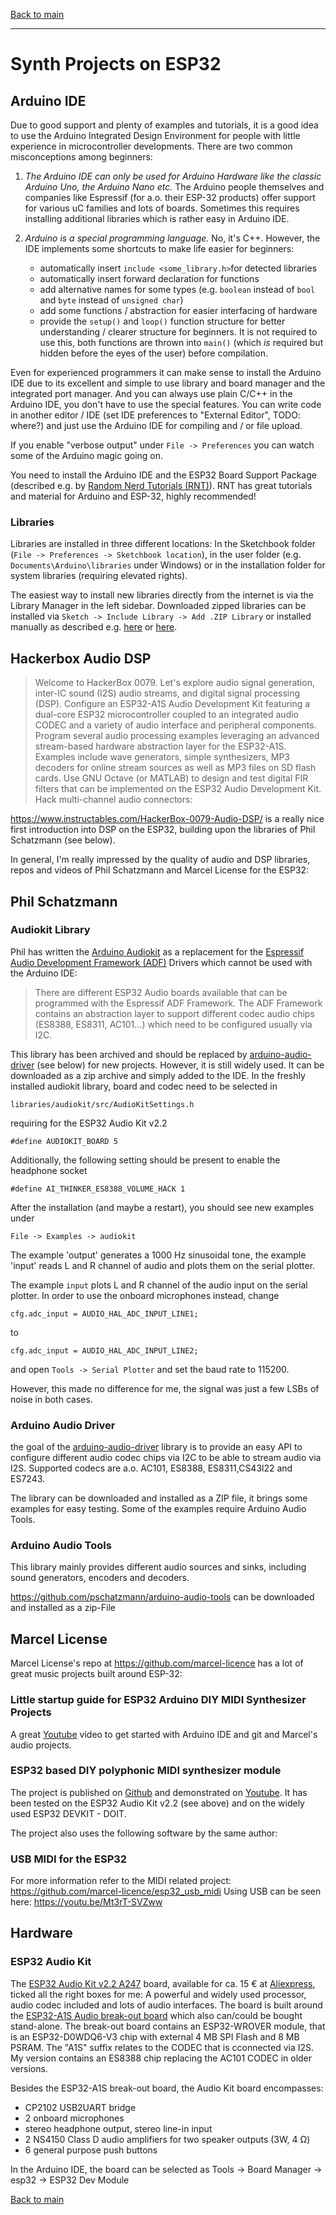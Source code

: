 [Back to main](./README.md)

***

# Synth Projects on ESP32

## Arduino IDE

Due to good support and plenty of examples and tutorials, it is a good idea to use the Arduino Integrated Design Environment for people with little experience in microcontroller developments. There are two common misconceptions among beginners:

1. *The Arduino IDE can only be used for Arduino Hardware like the classic Arduino Uno, the Arduino Nano etc.* The Arduino people themselves and companies like Espressif (for a.o. their ESP-32 products) offer support for various uC families and lots of boards. Sometimes this requires installing additional libraries which is rather easy in Arduino IDE.

2. *Arduino is a special programming language.* No, it's C++. However, the IDE implements some shortcuts to make life easier for beginners:

    - automatically insert `include <some_library.h>`for detected libraries
    - automatically insert forward declaration for functions
    - add alternative names for some types (e.g. `boolean` instead of `bool` and `byte` instead of `unsigned char`)
    - add some functions / abstraction for easier interfacing of hardware
    - provide the `setup()` and `loop()` function structure for better understanding / clearer structure for beginners. It is not required to use this, both functions are thrown into `main()` (which *is* required but hidden before the eyes of the user) before compilation.

Even for experienced programmers it can make sense to install the Arduino IDE due to its excellent and simple to use library and board manager and the integrated port manager. And you can always use plain C/C++ in the Arduino IDE, you don't have to use the special features. You can write code in another editor / IDE (set IDE preferences to "External Editor", TODO: where?) and just use the Arduino IDE for compiling and / or file upload.

If you enable "verbose output" under `File -> Preferences` you can watch some of the Arduino magic going on.

You need to install the Arduino IDE and the ESP32 Board Support Package (described e.g. by [Random Nerd Tutorials (RNT)](https://randomnerdtutorials.com/installing-the-esp32-board-in-arduino-ide-windows-instructions/)). RNT has great tutorials and material for Arduino and ESP-32, highly recommended!
### Libraries
Libraries are installed in three different locations: In the Sketchbook folder (`File -> Preferences -> Sketchbook location`), in the user folder (e.g. `Documents\Arduino\libraries` under Windows) or in the installation folder for system libraries (requiring elevated rights).

The easiest way to install new libraries directly from the internet is via the Library Manager in the left sidebar. Downloaded zipped libraries can be installed via `Sketch -> Include Library -> Add .ZIP Library` or installed manually as described e.g. [here](https://learn.sparkfun.com/tutorials/installing-an-arduino-library/all) or [here](https://docs.arduino.cc/software/ide-v1/tutorials/installing-libraries/).

## Hackerbox Audio DSP

> Welcome to HackerBox 0079. Let's explore audio signal generation, inter-IC sound (I2S) audio streams, and digital signal processing (DSP). Configure an ESP32-A1S Audio Development Kit featuring a dual-core ESP32 microcontroller coupled to an integrated audio CODEC and a variety of audio interface and peripheral components. Program several audio processing examples leveraging an advanced stream-based hardware abstraction layer for the ESP32-A1S. Examples include wave generators, simple synthesizers, MP3 decoders for online stream sources as well as MP3 files on SD flash cards. Use GNU Octave (or MATLAB) to design and test digital FIR filters that can be implemented on the ESP32 Audio Development Kit. Hack multi-channel audio connectors:

https://www.instructables.com/HackerBox-0079-Audio-DSP/ is a really nice first introduction into DSP on the ESP32, building upon the libraries of Phil Schatzmann (see below).

In general, I'm really impressed by the quality of audio and DSP libraries, repos and videos of Phil Schatzmann and Marcel License for the ESP32:

## Phil Schatzmann

### Audiokit Library

Phil has written the [Arduino Audiokit](https://github.com/pschatzmann/arduino-audiokit) as a replacement for the [Espressif Audio Development Framework (ADF)](https://github.com/espressif/esp-adf) Drivers which cannot be used with the Arduino IDE:

> There are different ESP32 Audio boards available that can be programmed with the Espressif ADF Framework. The ADF Framework contains an abstraction layer to support different codec audio chips (ES8388, ES8311, AC101...) which need to be configured usually via I2C.

This library has been archived and should be replaced by [arduino-audio-driver](https://github.com/pschatzmann/arduino-audio-driver) (see below) for new projects. However, it is still widely used. It can be downloaded as a zip archive and simply added to the IDE.
In the freshly installed audiokit library, board and codec need to be selected in

    libraries/audiokit/src/AudioKitSettings.h

requiring for the ESP32 Audio Kit v2.2

    #define AUDIOKIT_BOARD 5

Additionally, the following setting should be present to enable the headphone socket

    #define AI_THINKER_ES8388_VOLUME_HACK 1

After the installation (and maybe a restart), you should see new examples under

    File -> Examples -> audiokit

The example 'output' generates a 1000 Hz sinusoidal tone, the example 'input' reads L and R channel of audio and plots them on the serial plotter.

The example `input` plots L and R channel of the audio input on the serial plotter. In order to use the onboard microphones instead, change

    cfg.adc_input = AUDIO_HAL_ADC_INPUT_LINE1;

to

    cfg.adc_input = AUDIO_HAL_ADC_INPUT_LINE2;

and open `Tools -> Serial Plotter` and set the baud rate to 115200.

However, this made no difference for me, the signal was just a few LSBs of noise in both cases.

### Arduino Audio Driver

the goal of the [arduino-audio-driver](https://github.com/pschatzmann/arduino-audio-driver) library is to provide an easy API to configure different audio codec chips via I2C to be able to stream audio via I2S. Supported codecs are a.o. AC101, ES8388, ES8311,CS43l22 and ES7243.

The library can be downloaded and installed as a ZIP file, it brings some examples for easy testing. Some of the examples require Arduino Audio Tools.

### Arduino Audio Tools

This library mainly provides different audio sources and sinks, including sound generators, encoders and decoders.

https://github.com/pschatzmann/arduino-audio-tools can be downloaded and installed as a zip-File


## Marcel License

Marcel License's repo at https://github.com/marcel-licence has a lot of great music projects built around ESP-32:

### Little startup guide for ESP32 Arduino DIY MIDI Synthesizer Projects

A great [Youtube](https://youtu.be/ZNxGCB-d68g) video to get started with Arduino IDE and git and Marcel's audio projects.

### ESP32 based DIY polyphonic MIDI synthesizer module

The project is published on [Github](https://github.com/marcel-licence/esp32_basic_synth) and demonstrated on [Youtube](https://youtu.be/5XVK5MOKmZw). It has been tested on the ESP32 Audio Kit v2.2 (see above) and on the widely used ESP32 DEVKIT - DOIT. 

The project also uses the following software by the same author:

### USB MIDI for the ESP32

For more information refer to the MIDI related project: https://github.com/marcel-licence/esp32_usb_midi Using USB can be seen here: https://youtu.be/Mt3rT-SVZww

## Hardware

### ESP32 Audio Kit

The [ESP32 Audio Kit v2.2 A247](https://docs.ai-thinker.com/en/esp32-audio-kit) board, available for ca. 15 € at [Aliexpress](https://de.aliexpress.com/i/33003284057.html), ticked all the right boxes for me: A powerful and widely used processor, audio codec included and lots of audio interfaces. The board is built around the [ESP32-A1S Audio break-out board](https://docs.ai-thinker.com/en/esp32-a1s) which also can/could be bought stand-alone.
The break-out board contains an ESP32-WROVER module, that is an ESP32-D0WDQ6-V3 chip with external 4 MB SPI Flash and 8 MB PSRAM. The "A1S" suffix relates to the CODEC that is cconnected via I2S. My version contains an ES8388 chip replacing the AC101 CODEC in older versions.

Besides the ESP32-A1S break-out board, the Audio Kit board encompasses:

- CP2102 USB2UART bridge
- 2 onboard microphones
- stereo headphone output, stereo line-in input
- 2 NS4150 Class D audio amplifiers for two speaker outputs (3W, 4 &Omega;)
- 6 general purpose push buttons

In the Arduino IDE, the board can be selected as Tools -> Board Manager -> esp32 -> ESP32 Dev Module

[Back to main](./README.md)